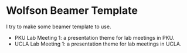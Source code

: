 # Wolfson Beamer Template #

I try to make some beamer template to use.

* PKU Lab Meeting 1: a presentation theme for lab meetings in PKU.
* UCLA Lab Meeting 1: a presentation theme for lab meetings in UCLA.
